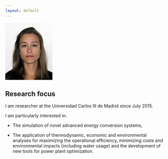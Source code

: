 ```yaml
---
layout: default
---
```


![Fontina Petrakopoulou](/files/fontina_profile.jpg)

Research focus
----

I am researcher at the Universidad Carlos III de Madrid since July 2015.

I am particularly interested in:

- The simulation of novel advanced energy conversion
systems,

- The application of thermodynamic, economic and environmental
analyses
for maximizing the operational efficiency, minimizing costs and
environmental impacts (including water usage) and the development of new tools
for power plant optimization.
